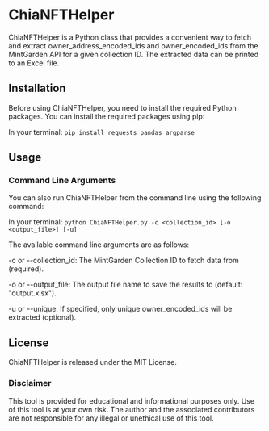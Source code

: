 # ChiaNFTHelper
ChiaNFTHelper is a Python class that provides a convenient way to fetch and extract owner_address_encoded_ids and owner_encoded_ids from the MintGarden API for a given collection ID. The extracted data can be printed to an Excel file.

## Installation
Before using ChiaNFTHelper, you need to install the required Python packages. You can install the required packages using pip:

In your terminal: `pip install requests pandas argparse`

## Usage

### Command Line Arguments
You can also run ChiaNFTHelper from the command line using the following command:

In your terminal: `python ChiaNFTHelper.py -c <collection_id> [-o <output_file>] [-u]`

The available command line arguments are as follows:

-c or --collection_id: The MintGarden Collection ID to fetch data from (required).

-o or --output_file: The output file name to save the results to (default: "output.xlsx").

-u or --unique: If specified, only unique owner_encoded_ids will be extracted (optional).

## License

ChiaNFTHelper is released under the MIT License.

### Disclaimer
This tool is provided for educational and informational purposes only. Use of this tool is at your own risk. The author and the associated contributors are not responsible for any illegal or unethical use of this tool.
